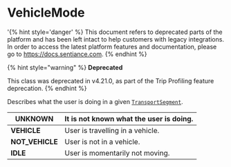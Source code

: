 # VehicleMode

'{% hint style='danger' %} This document refers to deprecated parts of the platform and has been left intact to help customers with legacy integrations. In order to access the latest platform features and documentation, please go to https://docs.sentiance.com. {% endhint %}

{% hint style="warning" %}
**Deprecated**

This class was deprecated in v4.21.0, as part of the Trip Profiling feature deprecation.
{% endhint %}

Describes what the user is doing in a given [`TransportSegment`](transportsegment.md).

| **UNKNOWN**      | It is not known what the user is doing. |
| ---------------- | --------------------------------------- |
| **VEHICLE**      | User is travelling in a vehicle.        |
| **NOT\_VEHICLE** | User is not in a vehicle.               |
| **IDLE**         | User is momentarily not moving.         |

